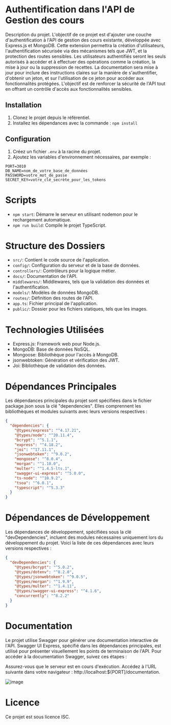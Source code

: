 # Authentification dans l'API de Gestion des cours

Description du projet.
L'objectif de ce projet est d'ajouter une couche d'authentification à l'API de gestion des cours existante, développée avec Express.js et MongoDB. Cette extension permettra la création d'utilisateurs, l'authentification sécurisée via des mécanismes tels que JWT, et la protection des routes sensibles. Les utilisateurs authentifiés seront les seuls autorisés à accéder et à effectuer des opérations comme la création, la mise à jour ou la suppression de recettes. La documentation sera mise à jour pour inclure des instructions claires sur la manière de s'authentifier, d'obtenir un jeton, et sur l'utilisation de ce jeton pour accéder aux fonctionnalités protégées. L'objectif est de renforcer la sécurité de l'API tout en offrant un contrôle d'accès aux fonctionnalités sensibles.
## Installation

1. Clonez le projet depuis le référentiel.
2. Installez les dépendances avec la commande : `npm install`

## Configuration

1. Créez un fichier `.env` à la racine du projet.
2. Ajoutez les variables d'environnement nécessaires, par exemple :

```plaintext
PORT=3010
DB_NAME=nom_de_votre_base_de_données
PASSWORD=votre_mot_de_passe
SECRET_KEY=votre_clé_secrète_pour_les_tokens
```

# Scripts

- `npm start`: Démarre le serveur en utilisant nodemon pour le rechargement automatique.
- `npm run build`: Compile le projet TypeScript.

# Structure des Dossiers

- `src/`: Contient le code source de l'application.
- `config/`: Configuration du serveur et de la base de données.
- `controllers/`: Contrôleurs pour la logique métier.
- `docs/`: Documentation de l'API.
- `middlewares/`: Middlewares, tels que la validation des données et l'authentification.
- `models/`: Modèles de données MongoDB.
- `routes/`: Définition des routes de l'API.
- `app.ts`: Fichier principal de l'application.
- `public/`: Dossier pour les fichiers statiques, tels que les images.

# Technologies Utilisées

- Express.js: Framework web pour Node.js.
- MongoDB: Base de données NoSQL.
- Mongoose: Bibliothèque pour l'accès à MongoDB.
- jsonwebtoken: Génération et vérification des JWT.
- Joi: Bibliothèque de validation des données.

# Dépendances Principales
Les dépendances principales du projet sont spécifiées dans le fichier package.json sous la clé "dependencies". Elles comprennent les bibliothèques et modules suivants avec leurs versions respectives :
```json 
{
  "dependencies": {
    "@types/express": "^4.17.21",
    "@types/node": "^20.11.4",
    "bcrypt": "^5.1.1",
    "express": "^4.18.2",
    "joi": "^17.11.1",
    "jsonwebtoken": "^9.0.2",
    "mongoose": "^8.0.4",
    "morgan": "^1.10.0",
    "multer": "^1.4.5-lts.1",
    "swagger-ui-express": "^5.0.0",
    "ts-node": "^10.9.2",
    "tsoa": "^6.0.1",
    "typescript": "^5.3.3"
  }
}
```

# Dépendances de Développement
Les dépendances de développement, spécifiées sous la clé "devDependencies", incluent des modules nécessaires uniquement lors du développement du projet. Voici la liste de ces dépendances avec leurs versions respectives :

```json 
{
  "devDependencies": {
    "@types/bcrypt": "^5.0.2",
    "@types/dotenv": "^8.2.0",
    "@types/jsonwebtoken": "^9.0.5",
    "@types/morgan": "^1.9.9",
    "@types/multer": "^1.4.11",
    "@types/swagger-ui-express": "^4.1.6",
    "concurrently": "^8.2.2"
  }
}

```
# Documentation 

Le projet utilise Swagger pour générer une documentation interactive de l'API. Swagger UI Express, spécifié dans les dépendances principales, est utilisé pour présenter visuellement les points de terminaison de l'API. Pour accéder à la documentation Swagger, suivez ces étapes :

Assurez-vous que le serveur est en cours d'exécution.
Accédez à l'URL suivante dans votre navigateur : http://localhost:${PORT]/documentation.

![image](https://github.com/mibanas/jwt-auth/assets/32291412/ace2c057-7114-46b0-9645-1a32afb8f96e)


# Licence

Ce projet est sous licence ISC.
